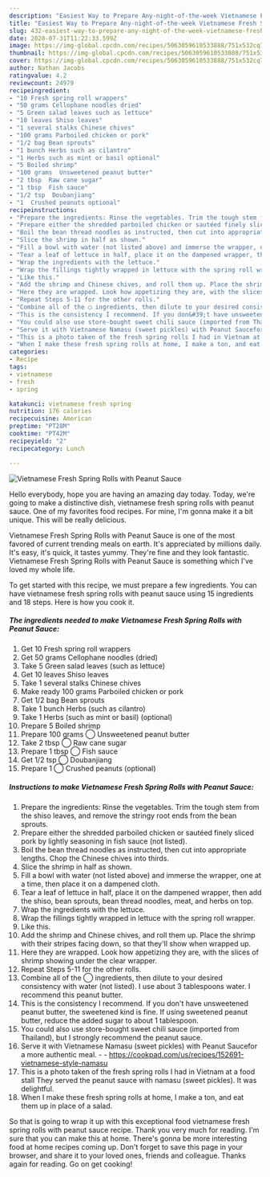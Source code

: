 ```yaml
---
description: "Easiest Way to Prepare Any-night-of-the-week Vietnamese Fresh Spring Rolls with Peanut Sauce"
title: "Easiest Way to Prepare Any-night-of-the-week Vietnamese Fresh Spring Rolls with Peanut Sauce"
slug: 432-easiest-way-to-prepare-any-night-of-the-week-vietnamese-fresh-spring-rolls-with-peanut-sauce
date: 2020-07-31T11:22:33.599Z
image: https://img-global.cpcdn.com/recipes/5063059610533888/751x532cq70/vietnamese-fresh-spring-rolls-with-peanut-sauce-recipe-main-photo.jpg
thumbnail: https://img-global.cpcdn.com/recipes/5063059610533888/751x532cq70/vietnamese-fresh-spring-rolls-with-peanut-sauce-recipe-main-photo.jpg
cover: https://img-global.cpcdn.com/recipes/5063059610533888/751x532cq70/vietnamese-fresh-spring-rolls-with-peanut-sauce-recipe-main-photo.jpg
author: Nathan Jacobs
ratingvalue: 4.2
reviewcount: 24979
recipeingredient:
- "10 Fresh spring roll wrappers"
- "50 grams Cellophane noodles dried"
- "5 Green salad leaves such as lettuce"
- "10 leaves Shiso leaves"
- "1 several stalks Chinese chives"
- "100 grams Parboiled chicken or pork"
- "1/2 bag Bean sprouts"
- "1 bunch Herbs such as cilantro"
- "1 Herbs such as mint or basil optional"
- "5 Boiled shrimp"
- "100 grams  Unsweetened peanut butter"
- "2 tbsp  Raw cane sugar"
- "1 tbsp  Fish sauce"
- "1/2 tsp  Doubanjiang"
- "1  Crushed peanuts optional"
recipeinstructions:
- "Prepare the ingredients: Rinse the vegetables. Trim the tough stem from the shiso leaves, and remove the stringy root ends from the bean sprouts."
- "Prepare either the shredded parboiled chicken or sautéed finely sliced pork by lightly seasoning in fish sauce (not listed)."
- "Boil the bean thread noodles as instructed, then cut into appropriate lengths. Chop the Chinese chives into thirds."
- "Slice the shrimp in half as shown."
- "Fill a bowl with water (not listed above) and immerse the wrapper, one at a time, then place it on a dampened cloth."
- "Tear a leaf of lettuce in half, place it on the dampened wrapper, then add the shiso, bean sprouts, bean thread noodles, meat, and herbs on top."
- "Wrap the ingredients with the lettuce."
- "Wrap the fillings tightly wrapped in lettuce with the spring roll wrapper."
- "Like this."
- "Add the shrimp and Chinese chives, and roll them up. Place the shrimp with their stripes facing down, so that they&#39;ll show when wrapped up."
- "Here they are wrapped. Look how appetizing they are, with the slices of shrimp showing under the clear wrapper."
- "Repeat Steps 5-11 for the other rolls."
- "Combine all of the ◯ ingredients, then dilute to your desired consistency with water (not listed). I use about 3 tablespoons water. I recommend this peanut butter."
- "This is the consistency I recommend. If you don&#39;t have unsweetened peanut butter, the sweetened kind is fine. If using sweetened peanut butter, reduce the added sugar to about 1 tablespoon."
- "You could also use store-bought sweet chili sauce (imported from Thailand), but I strongly recommend the peanut sauce."
- "Serve it with Vietnamese Namasu (sweet pickles) with Peanut Saucefor a more authentic meal.  https://cookpad.com/us/recipes/152691-vietnamese-style-namasu"
- "This is a photo taken of the fresh spring rolls I had in Vietnam at a food stall They served the peanut sauce with namasu (sweet pickles). It was delightful."
- "When I make these fresh spring rolls at home, I make a ton, and eat them up in place of a salad."
categories:
- Recipe
tags:
- vietnamese
- fresh
- spring

katakunci: vietnamese fresh spring 
nutrition: 176 calories
recipecuisine: American
preptime: "PT28M"
cooktime: "PT42M"
recipeyield: "2"
recipecategory: Lunch

---
```



![Vietnamese Fresh Spring Rolls with Peanut Sauce](https://img-global.cpcdn.com/recipes/5063059610533888/751x532cq70/vietnamese-fresh-spring-rolls-with-peanut-sauce-recipe-main-photo.jpg)

Hello everybody, hope you are having an amazing day today. Today, we're going to make a distinctive dish, vietnamese fresh spring rolls with peanut sauce. One of my favorites food recipes. For mine, I'm gonna make it a bit unique. This will be really delicious.



Vietnamese Fresh Spring Rolls with Peanut Sauce is one of the most favored of current trending meals on earth. It's appreciated by millions daily. It's easy, it's quick, it tastes yummy. They're fine and they look fantastic. Vietnamese Fresh Spring Rolls with Peanut Sauce is something which I've loved my whole life.


To get started with this recipe, we must prepare a few ingredients. You can have vietnamese fresh spring rolls with peanut sauce using 15 ingredients and 18 steps. Here is how you cook it.

<!--inarticleads1-->

##### The ingredients needed to make Vietnamese Fresh Spring Rolls with Peanut Sauce:

1. Get 10 Fresh spring roll wrappers
1. Get 50 grams Cellophane noodles (dried)
1. Take 5 Green salad leaves (such as lettuce)
1. Get 10 leaves Shiso leaves
1. Take 1 several stalks Chinese chives
1. Make ready 100 grams Parboiled chicken or pork
1. Get 1/2 bag Bean sprouts
1. Take 1 bunch Herbs (such as cilantro)
1. Take 1 Herbs (such as mint or basil) (optional)
1. Prepare 5 Boiled shrimp
1. Prepare 100 grams ◯ Unsweetened peanut butter
1. Take 2 tbsp ◯ Raw cane sugar
1. Prepare 1 tbsp ◯ Fish sauce
1. Get 1/2 tsp ◯ Doubanjiang
1. Prepare 1 ◯ Crushed peanuts (optional)




<!--inarticleads2-->

##### Instructions to make Vietnamese Fresh Spring Rolls with Peanut Sauce:

1. Prepare the ingredients: Rinse the vegetables. Trim the tough stem from the shiso leaves, and remove the stringy root ends from the bean sprouts.
1. Prepare either the shredded parboiled chicken or sautéed finely sliced pork by lightly seasoning in fish sauce (not listed).
1. Boil the bean thread noodles as instructed, then cut into appropriate lengths. Chop the Chinese chives into thirds.
1. Slice the shrimp in half as shown.
1. Fill a bowl with water (not listed above) and immerse the wrapper, one at a time, then place it on a dampened cloth.
1. Tear a leaf of lettuce in half, place it on the dampened wrapper, then add the shiso, bean sprouts, bean thread noodles, meat, and herbs on top.
1. Wrap the ingredients with the lettuce.
1. Wrap the fillings tightly wrapped in lettuce with the spring roll wrapper.
1. Like this.
1. Add the shrimp and Chinese chives, and roll them up. Place the shrimp with their stripes facing down, so that they&#39;ll show when wrapped up.
1. Here they are wrapped. Look how appetizing they are, with the slices of shrimp showing under the clear wrapper.
1. Repeat Steps 5-11 for the other rolls.
1. Combine all of the ◯ ingredients, then dilute to your desired consistency with water (not listed). I use about 3 tablespoons water. I recommend this peanut butter.
1. This is the consistency I recommend. If you don&#39;t have unsweetened peanut butter, the sweetened kind is fine. If using sweetened peanut butter, reduce the added sugar to about 1 tablespoon.
1. You could also use store-bought sweet chili sauce (imported from Thailand), but I strongly recommend the peanut sauce.
1. Serve it with Vietnamese Namasu (sweet pickles) with Peanut Saucefor a more authentic meal. -  - https://cookpad.com/us/recipes/152691-vietnamese-style-namasu
1. This is a photo taken of the fresh spring rolls I had in Vietnam at a food stall They served the peanut sauce with namasu (sweet pickles). It was delightful.
1. When I make these fresh spring rolls at home, I make a ton, and eat them up in place of a salad.




So that is going to wrap it up with this exceptional food vietnamese fresh spring rolls with peanut sauce recipe. Thank you very much for reading. I'm sure that you can make this at home. There's gonna be more interesting food at home recipes coming up. Don't forget to save this page in your browser, and share it to your loved ones, friends and colleague. Thanks again for reading. Go on get cooking!

